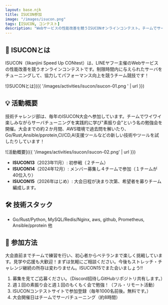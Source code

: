 ```yaml
---
layout: base.njk
title: ISUCON参加
image: "/images/isucon.png"
tags: [ISUCON, コンテスト]
description: "Webサービスの性能改善を競うISUCONオンラインコンテスト。チームでサーバチューニングを行い、パフォーマンス向上を目指します。"
---
```


## 🚀 ISUCONとは
ISUCON（Iikanjini Speed Up CONtest）は、LINEヤフー主催のWebサービスの性能改善を競うオンラインコンテストです。制限時間内に与えられたサーバをチューニングして、協力してパフォーマンス向上を競うチーム競技です！  

![ISUCONとは]({{ '/images/activities/isucon/isucon-01.png ' | url }})

## 💡 活動概要
技術チャレンジ部は、毎年のISUCON大会へ参加しています。チームでワイワイ楽しみながらサーバチューニングを実践的に学び"素振り会"という名の勉強会を開催。大会までの約２か月間、AWS環境で過去問を解いたり、Go/Rust,Ansible/pprotein,CI/CD,AI支援ツールなどの新しい技術やツールを試したりしています！

![活動概要]({{ '/images/activities/isucon/isucon-02.png' | url }})

- **ISUCON13**（2023年11月）: 初参戦（２チーム）
- **ISUCON14**（2024年12月）: メンバー募集し４チームで参加（１チームが40位入り）
- **ISUCON15**（2026年はじめ）: 大会日程が決まり次第、希望者を募りチーム編成します。  

## 🛠 技術スタック

- Go/Rust/Python, MySQL/Redis/Nginx, aws, github, Prometheus, Ansible/pprotein 他

## 👥 参加方法

大会直前までチームで練習を行い、初心者からベテランまで楽しく挑戦しています。見学や応援も大歓迎！まずは気軽にご相談ください。今後もストレッチ・チャレンジ継続の所存は変わりません。ISUCON15でまた会いましょう‼   

1. 募集を見てご応募ください。（Discord招待しGitHubリポジトリ共有します。）  
2. 週１回の素振り会と週１回のもくもく会で勉強！（フル・リモート活動）
3. ISUCONコンテストサイトで参加登録（毎年1000名前後。無料です。）  
4. 大会開催日はチームでサーバチューニング（約8時間）